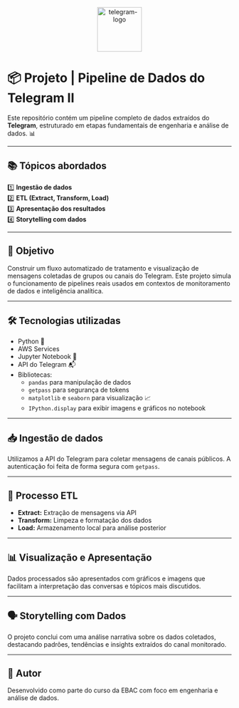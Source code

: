 <p align="center">
  <img src="https://cdn-icons-png.flaticon.com/512/2111/2111646.png" alt="telegram-logo" width="100"/>
</p>

# 📦 Projeto | Pipeline de Dados do Telegram II

Este repositório contém um pipeline completo de dados extraídos do **Telegram**, estruturado em etapas fundamentais de engenharia e análise de dados. 📊

---

## 📚 Tópicos abordados

1️⃣ **Ingestão de dados**  
2️⃣ **ETL (Extract, Transform, Load)**  
3️⃣ **Apresentação dos resultados**  
4️⃣ **Storytelling com dados**

---

## 🚀 Objetivo

Construir um fluxo automatizado de tratamento e visualização de mensagens coletadas de grupos ou canais do Telegram. Este projeto simula o funcionamento de pipelines reais usados em contextos de monitoramento de dados e inteligência analítica.

---

## 🛠️ Tecnologias utilizadas

- Python 🐍
- AWS Services
- Jupyter Notebook 📓
- API do Telegram 📬
- Bibliotecas:
  - `pandas` para manipulação de dados
  - `getpass` para segurança de tokens
  - `matplotlib` e `seaborn` para visualização 📈
  - `IPython.display` para exibir imagens e gráficos no notebook

---

## 📥 Ingestão de dados

Utilizamos a API do Telegram para coletar mensagens de canais públicos. A autenticação foi feita de forma segura com `getpass`.

---

## 🧹 Processo ETL

- **Extract:** Extração de mensagens via API  
- **Transform:** Limpeza e formatação dos dados  
- **Load:** Armazenamento local para análise posterior

---

## 📊 Visualização e Apresentação

Dados processados são apresentados com gráficos e imagens que facilitam a interpretação das conversas e tópicos mais discutidos.

---

## 🗣️ Storytelling com Dados

O projeto conclui com uma análise narrativa sobre os dados coletados, destacando padrões, tendências e insights extraídos do canal monitorado.

---

## 🧠 Autor

Desenvolvido como parte do curso da EBAC com foco em engenharia e análise de dados.

